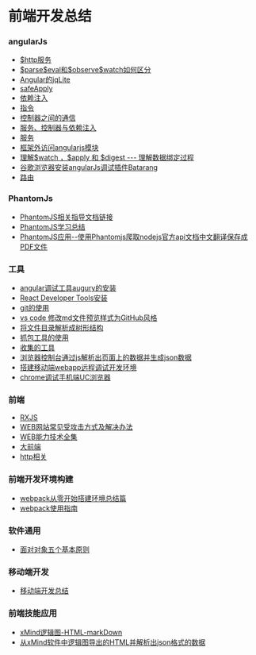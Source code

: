 # 前端开发总结
### angularJs
<ul>
<li><a href="./doc/$http服务.md">$http服务</a></li>
<li><a href="./doc/$parse$eval和$observe$watch如何区分.md">$parse$eval和$observe$watch如何区分</a></li>
<li><a href="./doc/Angular的jqLite.md">Angular的jqLite</a></li>
<li><a href="./doc/safeApply.md">safeApply</a></li>
<li><a href="./doc/依赖注入.md">依赖注入</a></li>
<li><a href="./doc/指令.md">指令</a></li>
<li><a href="./doc/控制器之间的通信.md">控制器之间的通信</a></li>
<li><a href="./doc/服务、控制器与依赖注入.md">服务、控制器与依赖注入</a></li>
<li><a href="./doc/服务.md">服务</a></li>
<li><a href="./doc/框架外访问angularjs模块.md">框架外访问angularjs模块</a></li>
<li><a href="./doc/理解$watch ，$apply 和 $digest --- 理解数据绑定过程.md">理解$watch ，$apply 和 $digest --- 理解数据绑定过程</a></li>
<li><a href="./doc/谷歌浏览器安装angularJs调试插件Batarang.md">谷歌浏览器安装angularJs调试插件Batarang</a></li>
<li><a href="./doc/路由.md">路由</a></li>
</ul>
	
### PhantomJs
<ul>
<li><a href="./doc/PhantomJS.md">PhantomJS相关指导文档链接</a></li>
<li><a href="./doc/PhantomJS学习总结.md">PhantomJS学习总结</a></li>
<li><a href="./doc/使用Phantomjs爬取nodejs官方api文档中文翻译保存成PDF文件.md">PhantomJS应用--使用Phantomjs爬取nodejs官方api文档中文翻译保存成PDF文件</a></li>
</ul>

### 工具
<ul>

<li><a href="./doc/angular调试工具augury的安装.md">angular调试工具augury的安装</a></li>
<li><a href="./doc/React Developer Tools安装.md">React Developer Tools安装</a></li>
<li><a href="./doc/git的使用.md">git的使用</a></li>
<li><a href="./doc/vs code 修改md文件预览样式为GitHub风格.md">vs code 修改md文件预览样式为GitHub风格</a></li>
<li><a href="./doc/将文件目录解析成树形结构.md">将文件目录解析成树形结构</a></li>
<li><a href="./doc/抓包工具的使用.md">抓包工具的使用</a></li>
<li><a href="./doc/收集的工具.md">收集的工具</a></li>
<li><a href="./doc/浏览器控制台通过js解析出页面上的数据并生成json数据.md">浏览器控制台通过js解析出页面上的数据并生成json数据</a></li>
<li><a href="./doc/搭建移动端webapp远程调试开发环境.md">搭建移动端webapp远程调试开发环境</a></li>
<li><a href="./doc/chrome调试移动端页面.md">chrome调试手机端UC浏览器</a></li>
</ul>	

### 前端
<ul>
<li><a href="./doc/RXJS.md">RXJS</a></li>
<li><a href="./doc/WEB网站常见受攻击方式及解决办法.md">WEB网站常见受攻击方式及解决办法</a></li>
<li><a href="./doc/WEB能力技术全集.md">WEB能力技术全集</a></li>
<li><a href="./doc/大前端.md">大前端</a></li>
<li><a href="./doc/http相关.md">http相关</a></li>
</ul>	

### 前端开发环境构建
<ul>
<li><a href="./doc/webpack从零开始搭建环境总结篇.md">webpack从零开始搭建环境总结篇</a></li>
<li><a href="./doc/webpack使用指南.md">webpack使用指南</a></li>
</ul>
	
### 软件通用
<ul>
<li><a href="./doc/面对对象五个基本原则.md">面对对象五个基本原则</a></li>
</ul>

### 移动端开发
<ul>
<li><a href="./doc/移动端开发总结.md">移动端开发总结</a></li>
</ul>

### 前端技能应用
<ul>
<li><a href="./doc/xMind逻辑图-HTML-markDown.md">xMind逻辑图-HTML-markDown</a></li>
<li><a href="./doc/从xMind软件中逻辑图导出的HTML并解析出json格式的数据.md">从xMind软件中逻辑图导出的HTML并解析出json格式的数据</a></li>
</ul>